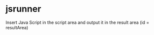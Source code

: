 # jsrunner
 
Insert Java Script in the script area and output it in the result area (id = resultArea)
